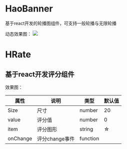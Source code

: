 # HaoBanner

基于react开发的轮播图组件，可支持一般轮播与无限轮播

动态效果图：
![](https://github.com/LuoShengMen/HaoBanner/blob/master/src/img/Oct-23-2018%2015-30-13.gif)


# HRate

## 基于react开发评分组件


效果图：

 属性  | 说明 | 类型 | 默认值
  ------------- | ------------- | ------------- | -------------
 Size  | 尺寸 | number | 20
 value  | 评分值 | number | 0
 item  | 评分图形 | string | ☆
 onChange  | 评分change事件 | function |